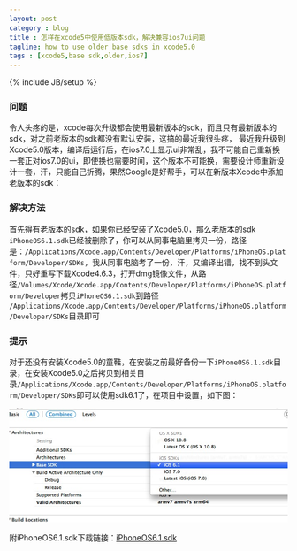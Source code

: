 ```yaml
---
layout: post
category : blog
title : 怎样在xcode5中使用低版本sdk，解决兼容ios7ui问题
tagline: how to use older base sdks in xcode5.0
tags : [xcode5,base sdk,older,ios7]
---
```

{% include JB/setup %}

### 问题

令人头疼的是，xcode每次升级都会使用最新版本的sdk，而且只有最新版本的sdk，对之前老版本的sdk都没有默认安装，这搞的最近我很头疼，
最近我升级到Xcode5.0版本，编译后运行后，在ios7.0上显示ui非常乱，我不可能自己重新换一套正对ios7.0的ui，即使换也需要时间，这个版本不可能换，需要设计师重新设计一套，汗，只能自己折腾，果然Google是好帮手，可以在新版本Xcode中添加老版本的sdk：
### 解决方法

首先得有老版本的sdk，如果你已经安装了Xcode5.0，那么老版本的sdk `iPhoneOS6.1.sdk`已经被删除了，你可以从同事电脑里拷贝一份，路径是：`/Applications/Xcode.app/Contents/Developer/Platforms/iPhoneOS.platform/Developer/SDKs`，我从同事电脑考了一份，汗，又编译出错，找不到头文件，只好重写下载Xcode4.6.3，打开dmg镜像文件，从路径`/Volumes/Xcode/Xcode.app/Contents/Developer/Platforms/iPhoneOS.platform/Developer`拷贝`iPhoneOS6.1.sdk`到路径
`/Applications/Xcode.app/Contents/Developer/Platforms/iPhoneOS.platform/Developer/SDKs`目录即可

### 提示

对于还没有安装Xcode5.0的童鞋，在安装之前最好备份一下`iPhoneOS6.1.sdk`目录，在安装Xcode5.0之后拷贝到相关目录`/Applications/Xcode.app/Contents/Developer/Platforms/iPhoneOS.platform/Developer/SDKs`即可以使用sdk6.1了，在项目中设置，如下图：

![ScreenShot](/attachments/2013-09-22-base-sdk.png)

附iPhoneOS6.1.sdk下载链接：[iPhoneOS6.1.sdk](http://pan.baidu.com/share/link?shareid=3844278108&uk=3675764550)